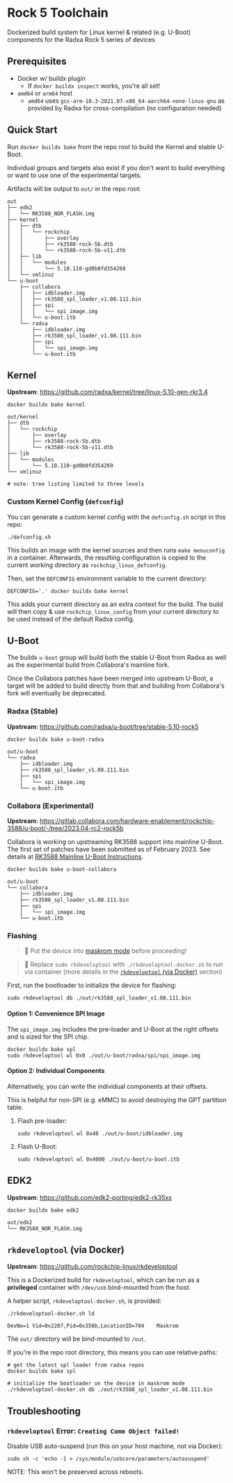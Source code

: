 # Rock 5 Toolchain
Dockerized build system for Linux kernel & related (e.g. U-Boot) components for the Radxa Rock 5 series of devices

## Prerequisites
* Docker w/ buildx plugin
  * If `docker buildx inspect` works, you're all set!
* `amd64` or `arm64` host
  * `amd64` uses `gcc-arm-10.3-2021.07-x86_64-aarch64-none-linux-gnu` as provided by Radxa for cross-compilation (no configuration needed)

## Quick Start
Run `docker buildx bake` from the repo root to build the Kernel and stable U-Boot.

Individual groups and targets also exist if you don't want to build everything or want to use one of the experimental targets.

Artifacts will be output to `out/` in the repo root:
```
out
├── edk2
│   └── RK3588_NOR_FLASH.img
├── kernel
│   ├── dtb
│   │   └── rockchip
│   │       ├── overlay
│   │       ├── rk3588-rock-5b.dtb
│   │       └── rk3588-rock-5b-v11.dtb
│   ├── lib
│   │   └── modules
│   │       └── 5.10.110-gd0b0fd354269
│   └── vmlinuz
└── u-boot
    ├── collabora
    │   ├── idbloader.img
    │   ├── rk3588_spl_loader_v1.08.111.bin
    │   ├── spi
    │   │   └── spi_image.img
    │   └── u-boot.itb
    └── radxa
        ├── idbloader.img
        ├── rk3588_spl_loader_v1.08.111.bin
        ├── spi
        │   └── spi_image.img
        └── u-boot.itb
```

## Kernel
**Upstream**: https://github.com/radxa/kernel/tree/linux-5.10-gen-rkr3.4

```shell
docker buildx bake kernel
```
```
out/kernel
├── dtb
│   └── rockchip
│       ├── overlay
│       ├── rk3588-rock-5b.dtb
│       └── rk3588-rock-5b-v11.dtb
├── lib
│   └── modules
│       └── 5.10.110-gd0b0fd354269
└── vmlinuz

# note: tree listing limited to three levels
```

### Custom Kernel Config (`defconfig`)
You can generate a custom kernel config with the `defconfig.sh` script in this repo:
```shell
./defconfig.sh
```

This builds an image with the kernel sources and then runs `make menuconfig` in a container.
Afterwards, the resulting configuration is copied to the current working directory as `rockchip_linux_defconfig`.

Then, set the `DEFCONFIG` environment variable to the current directory:
```shell
DEFCONFIG='.' docker buildx bake kernel
```
This adds your current directory as an extra context for the build.
The build will then copy & use `rockchip_linux_config` from your current directory to be used instead of the default Radxa config.

## U-Boot
The buildx `u-boot` group will build both the stable U-Boot from Radxa as well as the experimental build from Collabora's mainline fork.

Once the Collabora patches have been merged into upstream U-Boot, a target will be added to build directly from that and building from Collabora's fork will eventually be deprecated.

### Radxa (Stable)
**Upstream**: https://github.com/radxa/u-boot/tree/stable-5.10-rock5
```shell
docker buildx bake u-boot-radxa
```
```
out/u-boot
└── radxa
    ├── idbloader.img
    ├── rk3588_spl_loader_v1.08.111.bin
    ├── spi
    │   └── spi_image.img
    └── u-boot.itb
```

### Collabora (Experimental)
**Upstream**: https://gitlab.collabora.com/hardware-enablement/rockchip-3588/u-boot/-/tree/2023.04-rc2-rock5b

Collabora is working on upstreaming RK3588 support into mainline U-Boot.
The first set of patches have been submitted as of February 2023.
See details at [RK3588 Mainline U-Boot Instructions](https://gitlab.collabora.com/hardware-enablement/rockchip-3588/notes-for-rockchip-3588/-/blob/main/upstream_uboot.md).

```shell
docker buildx bake u-boot-collabora
```
```
out/u-boot
└── collabora
    ├── idbloader.img
    ├── rk3588_spl_loader_v1.08.111.bin
    ├── spi
    │   └── spi_image.img
    └── u-boot.itb
```

### Flashing
> 💁 Put the device into [maskrom mode](https://wiki.radxa.com/Rock5/install/spi#Advanced_.28external.29_method) before proceeding!

> 🐳 Replace `sudo rkdeveloptool` with `./rkdeveloptool-docker.sh` to run via container (more details in the [`rkdeveloptool` (via Docker)](#rkdeveloptool-via-docker) section)

First, run the bootloader to initialize the device for flashing:
```shell
sudo rkdeveloptool db ./out/rk3588_spl_loader_v1.08.111.bin
```

#### Option 1: Convenience SPI Image
The `spi_image.img` includes the pre-loader and U-Boot at the right offsets and is sized for the SPI chip.
```shell
docker buildx bake spl
sudo rkdeveloptool wl 0x0 ./out/u-boot/radxa/spi/spi_image.img
```

#### Option 2: Individual Components
Alternatively, you can write the individual components at their offsets.

This is helpful for non-SPI (e.g. eMMC) to avoid destroying the GPT partition table.

1. Flash pre-loader:
   ```shell
   sudo rkdeveloptool wl 0x40 ./out/u-boot/idbloader.img
   ```
2. Flash U-Boot:
   ```shell
   sudo rkdeveloptool wl 0x4000 ./out/u-boot/u-boot.itb
   ```

## EDK2
**Upstream**: https://github.com/edk2-porting/edk2-rk35xx
```shell
docker buildx bake edk2
```
```
out/edk2
└── RK3588_NOR_FLASH.img
```

## `rkdeveloptool` (via Docker)
**Upstream**: https://github.com/rockchip-linux/rkdeveloptool

This is a Dockerized build for `rkdeveloptool`, which can be run as a **privileged** container with `/dev/usb` bind-mounted from the host.

A helper script, `rkdeveloptool-docker.sh`, is provided:
```shell
./rkdeveloptool-docker.sh ld
```
```
DevNo=1 Vid=0x2207,Pid=0x350b,LocationID=704    Maskrom
```
The `out/` directory will be bind-mounted to `/out`.

If you're in the repo root directory, this means you can use relative paths:
```shell
# get the latest spl loader from radxa repos 
docker buildx bake spl

# initialize the bootloader on the device in maskrom mode
./rkdeveloptool-docker.sh db ./out/rk3588_spl_loader_v1.08.111.bin
```

## Troubleshooting
### `rkdeveloptool` Error: `Creating Comm Object failed!`
Disable USB auto-suspend (run this on your host machine, not via Docker):
```shell
sudo sh -c 'echo -1 > /sys/module/usbcore/parameters/autosuspend'
```
NOTE: This won't be preserved across reboots.
